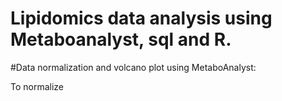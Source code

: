 # Lipidomics data analysis using Metaboanalyst, sql and R.

#Data normalization and volcano plot using MetaboAnalyst:

To normalize 
 
